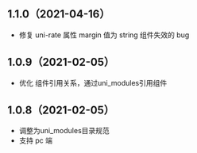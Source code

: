 ## 1.1.0（2021-04-16）
- 修复 uni-rate 属性 margin 值为 string 组件失效的 bug
## 1.0.9（2021-02-05）
- 优化 组件引用关系，通过uni_modules引用组件
## 1.0.8（2021-02-05）
- 调整为uni_modules目录规范
- 支持 pc 端
